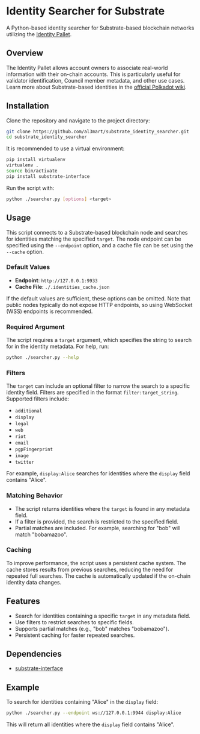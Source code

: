 # Identity Searcher for Substrate

A Python-based identity searcher for Substrate-based blockchain networks utilizing the [Identity Pallet](https://substrate.dev/rustdocs/v2.0.0/pallet_identity/index.html).

## Overview

The Identity Pallet allows account owners to associate real-world information with their on-chain accounts. This is particularly useful for validator identification, Council member metadata, and other use cases. Learn more about Substrate-based identities in the [official Polkadot wiki](https://wiki.polkadot.network/docs/en/learn-identity).

## Installation

Clone the repository and navigate to the project directory:

```bash
git clone https://github.com/al3mart/substrate_identity_searcher.git
cd substrate_identity_searcher
```

It is recommended to use a virtual environment:

```bash
pip install virtualenv
virtualenv .
source bin/activate
pip install substrate-interface
```

Run the script with:

```bash
python ./searcher.py [options] <target>
```

## Usage

This script connects to a Substrate-based blockchain node and searches for identities matching the specified `target`. The node endpoint can be specified using the `--endpoint` option, and a cache file can be set using the `--cache` option.

### Default Values

- **Endpoint**: `http://127.0.0.1:9933`
- **Cache File**: `./.identities_cache.json`

If the default values are sufficient, these options can be omitted. Note that public nodes typically do not expose HTTP endpoints, so using WebSocket (WSS) endpoints is recommended.

### Required Argument

The script requires a `target` argument, which specifies the string to search for in the identity metadata. For help, run:

```bash
python ./searcher.py --help
```

### Filters

The `target` can include an optional filter to narrow the search to a specific identity field. Filters are specified in the format `filter:target_string`. Supported filters include:

- `additional`
- `display`
- `legal`
- `web`
- `riot`
- `email`
- `pgpFingerprint`
- `image`
- `twitter`

For example, `display:Alice` searches for identities where the `display` field contains "Alice".

### Matching Behavior

- The script returns identities where the `target` is found in any metadata field.
- If a filter is provided, the search is restricted to the specified field.
- Partial matches are included. For example, searching for "bob" will match "bobamazoo".

### Caching

To improve performance, the script uses a persistent cache system. The cache stores results from previous searches, reducing the need for repeated full searches. The cache is automatically updated if the on-chain identity data changes.

## Features

- Search for identities containing a specific `target` in any metadata field.
- Use filters to restrict searches to specific fields.
- Supports partial matches (e.g., "bob" matches "bobamazoo").
- Persistent caching for faster repeated searches.

## Dependencies

- [substrate-interface](https://github.com/polkascan/py-substrate-interface)

## Example

To search for identities containing "Alice" in the `display` field:

```bash
python ./searcher.py --endpoint ws://127.0.0.1:9944 display:Alice
```

This will return all identities where the `display` field contains "Alice".
